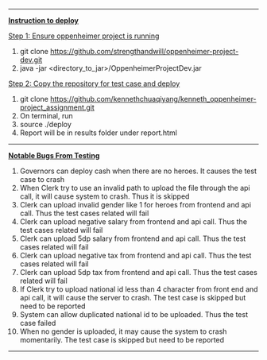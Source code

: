 -----

<ins> **Instruction to  deploy** </ins>

<ins>Step 1: Ensure oppenheimer project is running</ins>

1. git clone https://github.com/strengthandwill/oppenheimer-project-dev.git
2. java -jar <directory_to_jar>/OppenheimerProjectDev.jar

<ins>Step 2: Copy the repository for test case and deploy</ins>

1. git clone https://github.com/kennethchuaqiyang/kenneth_oppenheimer-project_assignment.git
2. On terminal, run
3. source ./deploy
4. Report will be in results folder under report.html

-----

<ins> **Notable Bugs From Testing**</ins>

1. Governors can deploy cash when there are no heroes. It causes the test case to crash
2. When Clerk try to use an invalid path to upload the file through the api call, it will cause system to     crash. Thus it is skipped
3. Clerk can upload invalid gender like 1 for heroes from frontend and api call. Thus the test cases related will fail
4. Clerk can upload negative salary from frontend and api call. Thus the test cases related will fail
5. Clerk can upload 5dp salary from frontend and api call. Thus the test cases related will fail
6. Clerk can upload negative tax from frontend and api call. Thus the test cases related will fail
7. Clerk can upload 5dp tax from frontend and api call. Thus the test cases related will fail
8. If Clerk try to upload national id less than 4 character from front end and api call, it will cause the server to crash. The test case is skipped but need to be reported
9. System can allow duplicated national id to be uploaded. Thus the test case failed
10. When no gender is uploaded, it may cause the system to crash momentarily. The test case is skipped but need to be reported

-----
